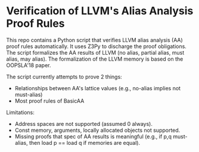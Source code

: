Verification of LLVM's Alias Analysis Proof Rules
=================================================

This repo contains a Python script that verifies LLVM alias analysis (AA)
proof rules automatically. It uses Z3Py to discharge the proof obligations.
The script formalizes the AA results of LLVM (no alias, partial alias,
must alias, may alias).
The formalization of the LLVM memory is based on the OOPSLA'18 paper.

The script currently attempts to prove 2 things:
 - Relationships between AA's lattice values (e.g., no-alias implies
   not must-alias)
 - Most proof rules of BasicAA

Limitations:
 - Address spaces are not supported (assumed 0 always).
 - Const memory, arguments, locally allocated objects not supported.
 - Missing proofs that spec of AA results is meaningful (e.g., if
   p,q must-alias, then load p == load q if memories are equal).
